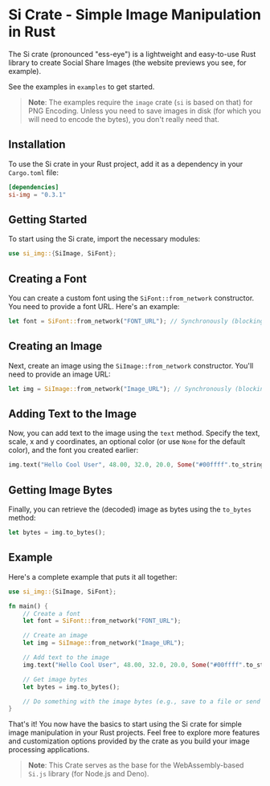 # Si Crate - Simple Image Manipulation in Rust

The Si crate (pronounced "ess-eye") is a lightweight and easy-to-use Rust library to create Social Share Images (the website previews you see, for example).

See the examples in `examples` to get started.

> **Note**: The examples require the `image` crate (`si` is based on that) for PNG Encoding. Unless you need to save images in disk (for which you will need to encode the bytes), you don't really need that.

## Installation

To use the Si crate in your Rust project, add it as a dependency in your `Cargo.toml` file:

```toml
[dependencies]
si-img = "0.3.1"

```

## Getting Started

To start using the Si crate, import the necessary modules:

```rust
use si_img::{SiImage, SiFont};


```

## Creating a Font

You can create a custom font using the `SiFont::from_network` constructor. You need to provide a font URL. Here's an example:

```rust
let font = SiFont::from_network("FONT_URL"); // Synchronously (blocking, use SiFont::from_network_async for async fetching)


```

## Creating an Image

Next, create an image using the `SiImage::from_network` constructor. You'll need to provide an image URL:

```rust
let img = SiImage::from_network("Image_URL"); // Synchronously (blocking, use SiImage::from_network_async for async fetching)


```

## Adding Text to the Image

Now, you can add text to the image using the `text` method. Specify the text, scale, x and y coordinates, an optional color (or use `None` for the default color), and the font you created earlier:

```rust
img.text("Hello Cool User", 48.00, 32.0, 20.0, Some("#00ffff".to_string()), font);


```

## Getting Image Bytes

Finally, you can retrieve the (decoded) image as bytes using the `to_bytes` method:

```rust
let bytes = img.to_bytes();


```

## Example

Here's a complete example that puts it all together:

```rust
use si_img::{SiImage, SiFont};

fn main() {
    // Create a font
    let font = SiFont::from_network("FONT_URL");

    // Create an image
    let img = SiImage::from_network("Image_URL");

    // Add text to the image
    img.text("Hello Cool User", 48.00, 32.0, 20.0, Some("#00ffff".to_string()), font);

    // Get image bytes
    let bytes = img.to_bytes();

    // Do something with the image bytes (e.g., save to a file or send over a network)
}


```

That's it! You now have the basics to start using the Si crate for simple image manipulation in your Rust projects. Feel free to explore more features and customization options provided by the crate as you build your image processing applications.

> **Note**: This Crate serves as the base for the WebAssembly-based `Si.js` library (for Node.js and Deno).